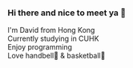 ### Hi there and nice to meet ya 👋
I'm David from Hong Kong <br>
Currently studying in CUHK <br>
Enjoy programming <br>
Love handbell🔔 & basketball🏀
<!--
**davidsze0527/davidsze0527** is a ✨ _special_ ✨ repository because its `README.md` (this file) appears on your GitHub profile.

Here are some ideas to get you started:

- 🔭 I’m currently working on ...
- 🌱 I’m currently learning ...
- 👯 I’m looking to collaborate on ...
- 🤔 I’m looking for help with ...
- 💬 Ask me about ...
- 📫 How to reach me: ...
- 😄 Pronouns: ...
- ⚡ Fun fact: ...
-->
